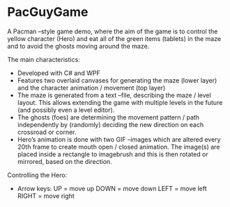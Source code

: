 # PacGuyGame
A Pacman –style game demo, where the aim of the game is to control the yellow character (Hero) and eat all of the green items (tablets) in the maze and to avoid the ghosts moving around the maze.

The main characteristics: 
- Developed with C# and WPF
- Features two overlaid canvases for generating the maze (lower layer) and the character
  animation / movement (top layer)
- The maze is generated from a text –file, describing the maze / level layout. This allows
  extending the game with multiple levels in the future (and possibly even a level editor).
- The ghosts (foes) are determining the movement pattern / path independently by
  (randomly) deciding the new direction on each crossroad or corner.
- Hero’s animation is done with two GIF –images which are altered every 20th frame to 
  create mouth open / closed animation. The image(s) are placed inside a rectangle to imagebrush and this is then rotated or mirrored, based on the direction.

Controlling the Hero:
- Arrow keys:
  UP    = move up
  DOWN  = move down
  LEFT  = move left
  RIGHT = move right
